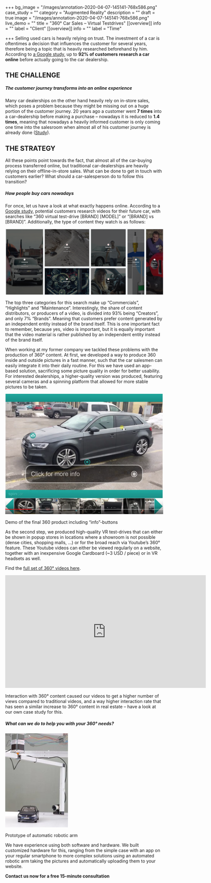 +++
bg_image = "/images/annotation-2020-04-07-145141-768x586.png"
case_study = ""
category = "Augmented Reality"
description = ""
draft = true
image = "/images/annotation-2020-04-07-145141-768x586.png"
live_demo = ""
title = "360° Car Sales – Virtual Testdrives"
[[overview]]
info = ""
label = "Client"
[[overview]]
info = ""
label = "Time"

+++
Selling used cars is heavily relying on trust. The investment of a car is oftentimes a decision that influences the customer for several years, therefore being a topic that is heavily researched beforehand by him. According to [a Google study](https://www.thinkwithgoogle.com/feature/the-future-of-car-buying/), up to **92% of customers research a car online** before actually going to the car dealership.

## THE CHALLENGE

##### The customer journey transforms into an online experience

Many car dealerships on the other hand heavily rely on in-store sales, which poses a problem because they might be missing out on a huge portion of the customer journey. 20 years ago a customer went **7 times** into a car-dealership before making a purchase – nowadays it is reduced to **1.4 times**, meaning that nowadays a heavily informed customer is only coming one time into the salesroom when almost all of his customer journey is already done ([Study](https://www2.deloitte.com/content/dam/Deloitte/ca/Documents/consumer-business/ca-2018-Global-Automation-Consumer-Study-AODA.pdf)).

## THE STRATEGY

All these points point towards the fact, that almost all of the car-buying process transferred online, but traditional car-dealerships are heavily relying on their offline-in-store sales. What can be done to get in touch with customers earlier? What should a car-salesperson do to follow this transition?

##### How people buy cars nowadays

For once, let us have a look at what exactly happens online. According to a [Google study](https://www.thinkwithgoogle.com/feature/the-future-of-car-buying/), potential customers research videos for their future car, with searches like “360 virtual test-drive \[BRAND\] \[MODEL\]” or “\[BRAND\] vs \[BRAND\]”. Additionally, the type of content they watch is as follows:

![](/images/annotation-2020-04-07-145624.png)

The top three categories for this search make up “Commercials”, “Highlights” and “Maintenance”. Interestingly, the share of content distributors, or producers of a video, is divided into 93% being “Creators”, and only 7% “Brands”. Meaning that customers prefer content generated by an independent entity instead of the brand itself. This is one important fact to remember, because yes, video is important, but it is equally important that the video material is rather published by an independent entity instead of the brand itself.

When working at my former company we tackled these problems with the production of 360° content. At first, we developed a way to produce 360 inside and outside pictures in a fast manner, such that the car salesmen can easily integrate it into their daily routine. For this we have used an app-based solution, sacrificing some picture quality in order for better usability. For interested dealerships, a higher-quality version was produced, featuring several cameras and a spinning platform that allowed for more stable pictures to be taken.

![](/images/annotation-2020-04-07-145141-768x586.png)

Demo of the final 360 product including “info”-buttons

As the second step, we produced high-quality VR test-drives that can either be shown in popup stores in locations where a showroom is not possible (dense cities, shopping malls, …) or for the broad reach via Youtube’s 360° feature. These Youtube videos can either be viewed regularly on a website, together with an inexpensive Google Cardboard (\~3 USD / piece) or in VR headsets as well.

Find the [full set of 360° videos here](https://www.youtube.com/channel/UCIHzi18TuMjmj54YNvDuFbQ/playlists).

<iframe width="640" height="360" src="https://www.youtube.com/embed/dGO_7IgpzrY" frameborder="0" allow="accelerometer; autoplay; encrypted-media; gyroscope; picture-in-picture" allowfullscreen></iframe>

Interaction with 360° content caused our videos to get a higher number of views compared to traditional videos, and a way higher interaction rate that has seen a similar increase to 360° content in real estate – have a look at our own case study for this.

##### What can we do to help you with your 360° needs?

![](/images/img-20160517-wa0034-200x300.jpg)

Prototype of automatic robotic arm

We have experience using both software and hardware. We built customized hardware for this, ranging from the simple case with an app on your regular smartphone to more complex solutions using an automated robotic arm taking the pictures and automatically uploading them to your website.

**Contact us now for a free 15-minute consultation**